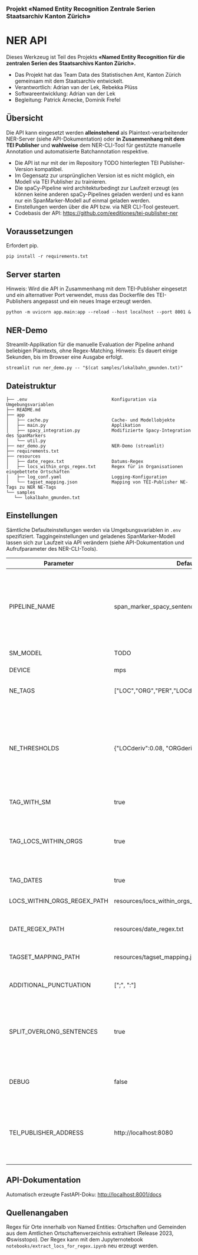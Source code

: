 ### Projekt «Named Entity Recognition Zentrale Serien Staatsarchiv Kanton Zürich»

# NER API

Dieses Werkzeug ist Teil des Projekts **«Named Entity Recognition für die zentralen Serien des Staatsarchivs Kanton Zürich».**

-   Das Projekt hat das Team Data des Statistischen Amt, Kanton Zürich gemeinsam mit dem Staatsarchiv entwickelt.
-   Verantwortlich: Adrian van der Lek, Rebekka Plüss
-   Softwareentwicklung: Adrian van der Lek
-   Begleitung: Patrick Arnecke, Dominik Frefel

## Übersicht

Die API kann eingesetzt werden **alleinstehend** als Plaintext-verarbeitender NER-Server (siehe API-Dokumentation) oder **in Zusammenhang mit dem TEI Publisher** und **wahlweise** dem NER-CLI-Tool für gestützte manuelle Annotation und automatisierte Batchannotation respektive.

-   Die API ist nur mit der im Repository TODO hinterlegten TEI Publisher-Version kompatibel.
-   Im Gegensatz zur ursprünglichen Version ist es nicht möglich, ein Modell via TEI Publisher zu trainieren.
-   Die spaCy-Pipeline wird architekturbedingt zur Laufzeit erzeugt (es können keine anderen spaCy-Pipelines geladen werden) und es kann nur ein SpanMarker-Modell auf einmal geladen werden.
-   Einstellungen werden über die API bzw. via NER CLI-Tool gesteuert.
-   Codebasis der API: <https://github.com/eeditiones/tei-publisher-ner>


## Voraussetzungen

Erfordert pip.

```         
pip install -r requirements.txt
```

## Server starten

Hinweis: Wird die API in Zusammenhang mit dem TEI-Publisher eingesetzt und ein alternativer Port verwendet, muss das Dockerfile des TEI-Publishers angepasst und ein neues Image erzeugt werden.

```         
python -m uvicorn app.main:app --reload --host localhost --port 8001 &
```

## NER-Demo

Streamlit-Applikation für die manuelle Evaluation der Pipeline anhand beliebigen Plaintexts, ohne Regex-Matching. Hinweis: Es dauert einige Sekunden, bis im Browser eine Ausgabe erfolgt.

```         
streamlit run ner_demo.py -- "$(cat samples/lokalbahn_gmunden.txt)"
```

## Dateistruktur

```         
├── .env                                Konfiguration via Umgebungsvariablen
├── README.md
├── app
│   ├── cache.py                        Cache- und Modellobjekte
│   ├── main.py                         Applikation
│   ├── spacy_integration.py            Modifizierte Spacy-Integration des SpanMarkers
│   └── util.py
├── ner_demo.py                         NER-Demo (streamlit)
├── requirements.txt
├── resources
│   ├── date_regex.txt                  Datums-Regex
│   ├── locs_within_orgs_regex.txt      Regex für in Organisationen eingebettete Ortschaften
│   ├── log_conf.yaml                   Logging-Konfiguration
│   └── tagset_mapping.json             Mapping von TEI-Publisher NE-Tags zu NER NE-Tags
└── samples
   └── lokalbahn_gmunden.txt
```

## Einstellungen

Sämtliche Defaulteinstellungen werden via Umgebungsvariablen in `.env` spezifiziert. Taggingeinstellungen und geladenes SpanMarker-Modell lassen sich zur Laufzeit via API verändern (siehe API-Dokumentation und Aufrufparameter des NER-CLI-Tools).

| **Parameter**               | **Defaultwert**                                        | **Beschreibung**                                                                                                                                                                                                                                       |
|-------------------------------|--------------------|---------------------|
| PIPELINE_NAME               | span_marker_spacy_sentencizer                          | Name der Pipeline, wie er im TEI Publisher angezeigt und auf der CLI geloggt wird. (Anm.: Im TEI Publisher ist stets von "Modell" die Rede, es handelt sich jedoch um die spaCy-Pipeline, in die das Modell eingebettet wird).                         |
| SM_MODEL                    | TODO                                                   | Pfad zum SpanMarker-Modell.                                                                                                                                                                                                                            |
| DEVICE                      | mps                                                    | Inferenz-Device. Apple Mx GPU: "mps".                                                                                                                                                                                                                  |
| NE_TAGS                     | \["LOC","ORG","PER","LOCderiv","ORGderiv","PERderiv"\] | Liste der zu berücksichtigenden NE tags.                                                                                                                                                                                                               |
| NE_THRESHOLDS               | {"LOCderiv":0.08, "ORGderiv":0.9, "PERderiv":0.87}     | Nachgeschalteter Schwellenwert pro NE-Tag. Die Standardwerte wurden grob anhand der Precision-Recall-Kurven einer 5-CV in Hinblick auf eine Precision von 0.8 geschätzt. Wenn leer oder fehlend, greift nur der interne Schwellenwert des SpanMarkers. |
| TAG_WITH_SM                 | true                                                   | Text mit SpanMarker auszeichnen.                                                                                                                                                                                                                       |
| TAG_LOCS_WITHIN_ORGS        | true                                                   | In Organisationen eingebettete Orte per RegEx auszeichnen. Setzt TAG_WITH_SM nicht voraus, da die SpanMarker-Auszeichnung intern immer ausgeführt wird.                                                                                                |
| TAG_DATES                   | true                                                   | Datumsausdrücke per RegEx auszeichnen.                                                                                                                                                                                                                 |
| LOCS_WITHIN_ORGS_REGEX_PATH | resources/locs_within_orgs_regex.txt                   | Pfad zum RegEx für in Organisationen eingeschachtelte Orte.                                                                                                                                                                                            |
| DATE_REGEX_PATH             | resources/date_regex.txt                               | Pfad zum RegEx für Datumsausdrücke. Kann mit Zeilenumbrüchen formatiert werden.                                                                                                                                                                        |
| TAGSET_MAPPING_PATH         | resources/tagset_mapping.json                          | Pfad zum Mapping von TEI-Publisher NE-Tags zu NER NE-Tags.                                                                                                                                                                                             |
| ADDITIONAL_PUNCTUATION      | \[";", ":"\]                                           | Liste zusätzlicher Interpunktionszeichen, die als Satzgrenzen behandelt werden.                                                                                                                                                                        |
| SPLIT_OVERLONG_SENTENCES    | true                                                   | Sätze, welche die Tokenlimite des SpanMarkers überschreiten, aufteilen. Hinweis: Die Aufteilung erfolgt nach der Trennung an zusätzlichen Interpunktionszeichen.                                                                                       |
| DEBUG                       | false                                                  | Debuginformationen zu spaCy-Pipeline, Einstellungen und Speicherauslastung des Modells ausgeben.                                                                                                                                                       |
| TEI_PUBLISHER_ADDRESS       | http://localhost:8080                                  | Addresse des TEI-Publishers. Wird für URL-Kürzung benötigt (`<TEI publisher URL>/exist/apps/tei-publisher/annotate/*.xml -> <NER API URL>/d/*.xml`), die vom CLI-Tool verwendet wird.                                                                  |

## API-Dokumentation

Automatisch erzeugte FastAPI-Doku: <http://localhost:8001/docs>

## Quellenangaben

Regex für Orte innerhalb von Named Entities: Ortschaften und Gemeinden aus dem Amtlichen Ortschaftenverzeichnis extrahiert (Release 2023, ©swisstopo). Der Regex kann mit dem Jupyternotebook `notebooks/extract_locs_for_regex.ipynb` neu erzeugt werden.
